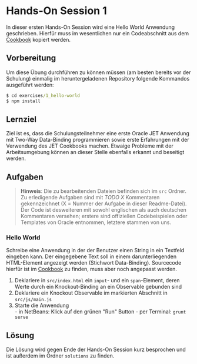 # Hands-On Session 1

In dieser ersten Hands-On Session wird eine Hello World Anwendung geschrieben.
Hierfür muss im wesentlichen nur ein Codeabschnitt aus dem [Cookbook](http://www.oracle.com/webfolder/technetwork/jet/jetCookbook.html) kopiert werden.

## Vorbereitung

Um diese Übung durchführen zu können müssen (am besten bereits vor der Schulung) einmalig im heruntergeladenen Repository folgende Kommandos ausgeführt werden:

``` cmd
$ cd exercises/1_hello-world
$ npm install
```

## Lernziel

Ziel ist es, dass die Schulungsteilnehmer eine erste Oracle JET Anwendung mit Two-Way Data-Binding programmieren sowie erste Erfahrungen mit der Verwendung des JET Cookbooks machen.
Etwaige Probleme mit der Arbeitsumgebung können an dieser Stelle ebenfalls erkannt und beseitigt werden.

## Aufgaben

> **Hinweis**: Die zu bearbeitenden Dateien befinden sich im `src` Ordner.
> Zu erledigende Aufgaben sind mit *TODO X* Kommentaren gekennzeichnet (X = Nummer der Aufgabe in dieser Readme-Datei).
> Der Code ist desweiteren mit sowohl englischen als auch deutschen Kommentaren versehen; erstere sind offiziellen Codebeispielen oder Templates von Oracle entnommen, letztere stammen von uns.

### Hello World

Schreibe eine Anwendung in der der Benutzer einen String in ein Textfeld eingeben kann.
Der eingegebene Text soll in einem darunterliegenden HTML-Element angezeigt werden (Stichwort Data-Binding).
Sourcecode hierfür ist im [Cookbook](http://www.oracle.com/webfolder/technetwork/jet/jetCookbook.html?component=textInput&demo=text) zu finden, muss aber noch angepasst werden.

  1. Deklariere in `src/index.html` ein `input`- und ein `span`-Element, deren Werte durch ein Knockout-Binding an ein Observable gebunden sind
  2. Deklariere ein Knockout Observable im markierten Abschnitt in `src/js/main.js`
  3. Starte die Anwendung    
    - in NetBeans: Klick auf den grünen "Run" Button
    - per Terminal: `grunt serve`

## Lösung

Die Lösung wird gegen Ende der Hands-On Session kurz besprochen und ist außerdem im Ordner `solutions` zu finden.
